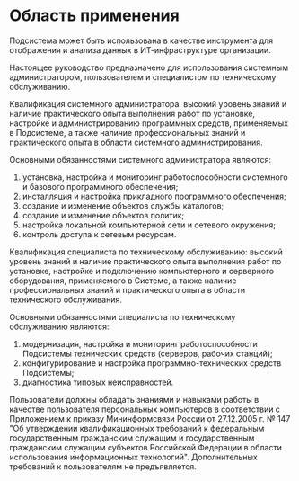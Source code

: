 # Область применения

Подсистема может быть использована в качестве инструмента для отображения и анализа данных в ИТ-инфраструктуре организации.

Настоящее руководство предназначено для использования системным администратором, пользователем и специалистом по техническому обслуживанию.

Квалификация системного администратора: высокий уровень знаний и наличие практического опыта выполнения работ по установке, настройке и администрированию программных средств, применяемых в Подсистеме, а также наличие профессиональных знаний и практического опыта в области системного администрирования.

Основными обязанностями системного администратора являются:

1. установка, настройка и мониторинг работоспособности системного и базового программного обеспечения;
2. инсталляция и настройка прикладного программного обеспечения;
3. создание и изменение объектов службы каталогов;
4. создание и изменение объектов политик;
5. настройка локальной компьютерной сети и сетевого окружения;
6. контроль доступа к сетевым ресурсам.

Квалификация специалиста по техническому обслуживанию: высокий уровень знаний и наличие практического опыта выполнения работ по установке, настройке и подключению компьютерного и серверного оборудования, применяемого в Системе, а также наличие профессиональных знаний и практического опыта в области технического обслуживания.

Основными обязанностями специалиста по техническому обслуживанию являются:

1. модернизация, настройка и мониторинг работоспособности Подсистемы технических средств (серверов, рабочих станций);
2. конфигурирование и настройка программно-технических средств Подсистемы;
3. диагностика типовых неисправностей.

Пользователи должны обладать знаниями и навыками работы в качестве пользователя персональных компьютеров в соответствии с Приложением к приказу Мининформсвязи России от 27.12.2005 г. № 147 "Об утверждении квалификационных требований к федеральным государственным гражданским служащим и государственным гражданским служащим субъектов Российской Федерации в области использования информационных технологий". Дополнительных требований к пользователям не предъявляется.